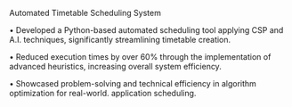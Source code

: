 Automated Timetable Scheduling System

• Developed a Python-based automated scheduling tool applying CSP and A.I. techniques, significantly streamlining
timetable creation.

• Reduced execution times by over 60% through the implementation of advanced heuristics, increasing
overall system efficiency.

• Showcased problem-solving and technical efficiency in algorithm optimization for real-world.
application scheduling.
